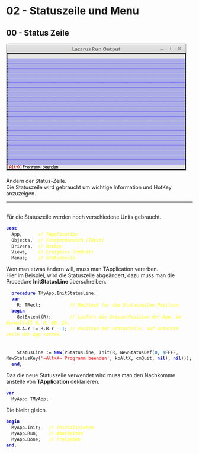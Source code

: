 <html>
    <b><h1>02 - Statuszeile und Menu</h1></b>
    <b><h2>00 - Status Zeile</h2></b>
<img src="image.png" alt="Selfhtml"><br><br>
Ändern der Status-Zeile.<br>
Die Statuszeile wird gebraucht um wichtige Information und HotKey anzuzeigen.<br>
<hr><br>
Für die Statuszeile werden noch verschiedene Units gebraucht.<br>
<pre><code><b><font color="0000BB">uses</font></b>
  App,      <i><font color="#FFFF00">// TApplication</font></i>
  Objects,  <i><font color="#FFFF00">// Fensterbereich (TRect)</font></i>
  Drivers,  <i><font color="#FFFF00">// Hotkey</font></i>
  Views,    <i><font color="#FFFF00">// Ereigniss (cmQuit)</font></i>
  Menus;    <i><font color="#FFFF00">// Statuszeile</font></i></code></pre>
Wen man etwas ändern will, muss man TApplication vererben.<br>
Hier im Beispiel, wird die Statuszeile abgeändert, dazu muss man die Procedure <b>InitStatusLine</b> überschreiben.<br>
<pre><code>  <b><font color="0000BB">procedure</font></b> TMyApp.InitStatusLine;
  <b><font color="0000BB">var</font></b>
    R: TRect;           <i><font color="#FFFF00">// Rechteck für die Statuszeilen Position.</font></i>
  <b><font color="0000BB">begin</font></b>
    GetExtent(R);       <i><font color="#FFFF00">// Liefert die Grösse/Position der App, im Normalfall 0, 0, 80, 24.</font></i>
    R.A.Y := R.B.Y - <font color="#0077BB">1</font>; <i><font color="#FFFF00">// Position der Statuszeile, auf unterste Zeile der App setzen.</font></i>
<br>
    StatusLine := <b><font color="0000BB">New</font></b>(PStatusLine, Init(R, NewStatusDef(<font color="#0077BB">0</font>, <font color="#0077BB">$</font>FFFF, NewStatusKey(<font color="#FF0000">'~Alt+X~ Programm beenden'</font>, kbAltX, cmQuit, <b><font color="0000BB">nil</font></b>), <b><font color="0000BB">nil</font></b>)));
  <b><font color="0000BB">end</font></b>;</code></pre>
Das die neue Statuszeile verwendet wird muss man den Nachkomme anstelle von <b>TApplication</b> deklarieren.<br>
<pre><code><b><font color="0000BB">var</font></b>
  MyApp: TMyApp;</code></pre>
Die  bleibt gleich.<br>
<pre><code><b><font color="0000BB">begin</font></b>
  MyApp.Init;   <i><font color="#FFFF00">// Inizialisieren</font></i>
  MyApp.Run;    <i><font color="#FFFF00">// Abarbeiten</font></i>
  MyApp.Done;   <i><font color="#FFFF00">// Freigeben</font></i>
<b><font color="0000BB">end</font></b>.</code></pre>
<br>
</html>

